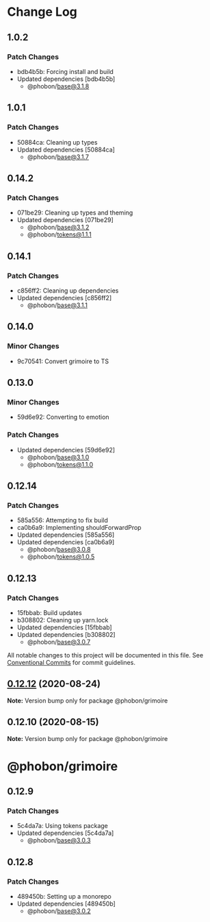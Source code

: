 # Change Log

## 1.0.2

### Patch Changes

- bdb4b5b: Forcing install and build
- Updated dependencies [bdb4b5b]
  - @phobon/base@3.1.8

## 1.0.1

### Patch Changes

- 50884ca: Cleaning up types
- Updated dependencies [50884ca]
  - @phobon/base@3.1.7

## 0.14.2

### Patch Changes

- 071be29: Cleaning up types and theming
- Updated dependencies [071be29]
  - @phobon/base@3.1.2
  - @phobon/tokens@1.1.1

## 0.14.1

### Patch Changes

- c856ff2: Cleaning up dependencies
- Updated dependencies [c856ff2]
  - @phobon/base@3.1.1

## 0.14.0

### Minor Changes

- 9c70541: Convert grimoire to TS

## 0.13.0

### Minor Changes

- 59d6e92: Converting to emotion

### Patch Changes

- Updated dependencies [59d6e92]
  - @phobon/base@3.1.0
  - @phobon/tokens@1.1.0

## 0.12.14

### Patch Changes

- 585a556: Attempting to fix build
- ca0b6a9: Implementing shouldForwardProp
- Updated dependencies [585a556]
- Updated dependencies [ca0b6a9]
  - @phobon/base@3.0.8
  - @phobon/tokens@1.0.5

## 0.12.13

### Patch Changes

- 15fbbab: Build updates
- b308802: Cleaning up yarn.lock
- Updated dependencies [15fbbab]
- Updated dependencies [b308802]
  - @phobon/base@3.0.7

All notable changes to this project will be documented in this file.
See [Conventional Commits](https://conventionalcommits.org) for commit guidelines.

## [0.12.12](https://github.com/phobon/klavis/compare/@phobon/grimoire@0.12.10...@phobon/grimoire@0.12.12) (2020-08-24)

**Note:** Version bump only for package @phobon/grimoire

## 0.12.10 (2020-08-15)

**Note:** Version bump only for package @phobon/grimoire

# @phobon/grimoire

## 0.12.9

### Patch Changes

- 5c4da7a: Using tokens package
- Updated dependencies [5c4da7a]
  - @phobon/base@3.0.3

## 0.12.8

### Patch Changes

- 489450b: Setting up a monorepo
- Updated dependencies [489450b]
  - @phobon/base@3.0.2
